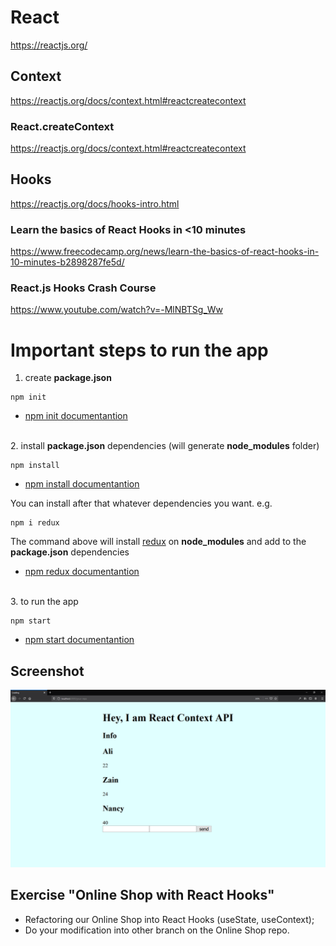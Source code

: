# React

https://reactjs.org/

## Context

https://reactjs.org/docs/context.html#reactcreatecontext

### React.createContext

https://reactjs.org/docs/context.html#reactcreatecontext

## Hooks

https://reactjs.org/docs/hooks-intro.html

### Learn the basics of React Hooks in <10 minutes

https://www.freecodecamp.org/news/learn-the-basics-of-react-hooks-in-10-minutes-b2898287fe5d/

### React.js Hooks Crash Course

https://www.youtube.com/watch?v=-MlNBTSg_Ww

# Important steps to run the app

1. create **package.json**

```
npm init
```

- [npm init documentantion](https://docs.npmjs.com/cli/init)

\
2. install **package.json** dependencies (will generate **node_modules** folder)

```
npm install
```

- [npm install documentantion](https://docs.npmjs.com/cli/install)

You can install after that whatever dependencies you want. e.g.

```
npm i redux
```
The command above will install [redux](https://redux.js.org/) on **node_modules** and add to the **package.json** dependencies  

- [npm redux documentantion](https://www.npmjs.com/package/redux)

\
3. to run the app

```
npm start
```
- [npm start documentantion](https://docs.npmjs.com/cli/start.html)

## Screenshot

![screenshot](./screenshot.png)

## Exercise "Online Shop with React Hooks"

- Refactoring our Online Shop into React Hooks (useState, useContext);
- Do your modification into other branch on the Online Shop repo.